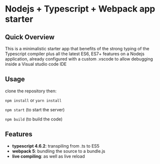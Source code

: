# Nodejs + Typescript + Webpack app starter

## Quick Overview

This is a minimalistic starter app that benefits of the strong typing of the Typescript compiler plus all the latest ES6, ES7+ features
on a Nodejs application, already configured with a custom .vscode to allow debugging inside a Visual studio code IDE

## Usage

clone the repository then:

`npm install` or `yarn install`

`npm start` (to start the server)

`npm build` (to build the code)

## Features

- **typescript 4.6.2**: transpiling from .ts to ES5
- **webpack 5**: bundling the source to a bundle.js
- **live compiling**: as well as live reload




